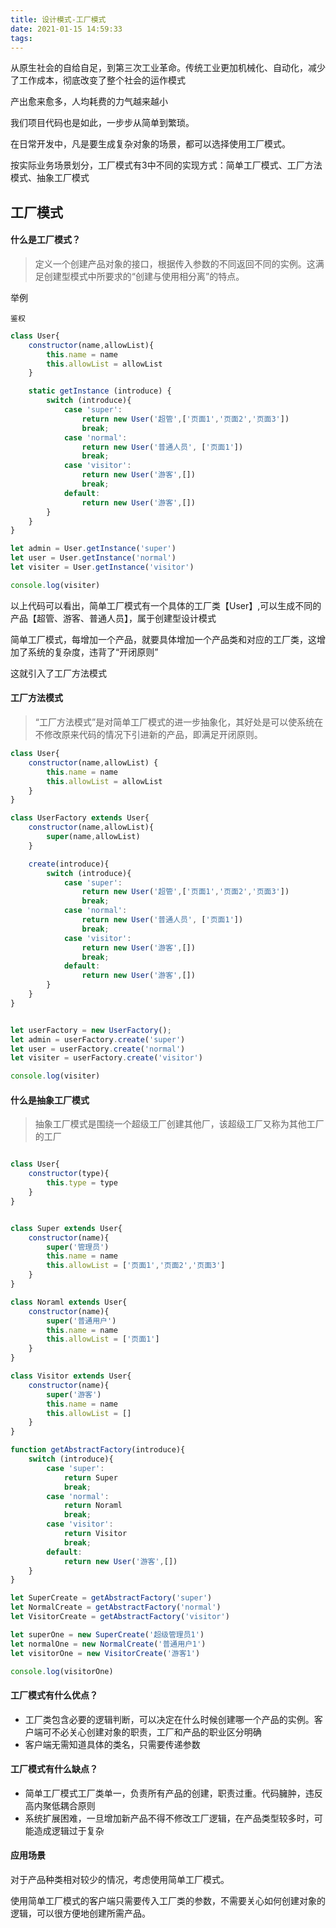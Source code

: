 ```yaml
---
title: 设计模式-工厂模式
date: 2021-01-15 14:59:33
tags:
---
```


从原生社会的自给自足，到第三次工业革命。传统工业更加机械化、自动化，减少了工作成本，彻底改变了整个社会的运作模式

产出愈来愈多，人均耗费的力气越来越小

我们项目代码也是如此，一步步从简单到繁琐。

在日常开发中，凡是要生成复杂对象的场景，都可以选择使用工厂模式。


按实际业务场景划分，工厂模式有3中不同的实现方式：简单工厂模式、工厂方法模式、抽象工厂模式

## 工厂模式

#### 什么是工厂模式？

> 定义一个创建产品对象的接口，根据传入参数的不同返回不同的实例。这满足创建型模式中所要求的“创建与使用相分离”的特点。

举例

    鉴权

``` javascript
class User{
    constructor(name,allowList){
        this.name = name
        this.allowList = allowList
    }

    static getInstance (introduce) {
        switch (introduce){
            case 'super':
                return new User('超管',['页面1','页面2','页面3'])
                break;
            case 'normal':
                return new User('普通人员', ['页面1'])
                break;
            case 'visitor':
                return new User('游客',[])
                break;
            default:
                return new User('游客',[])
        }
    }
}

let admin = User.getInstance('super')
let user = User.getInstance('normal')
let visiter = User.getInstance('visitor')

console.log(visiter)
```

以上代码可以看出，简单工厂模式有一个具体的工厂类【User】,可以生成不同的产品【超管、游客、普通人员】，属于创建型设计模式

简单工厂模式，每增加一个产品，就要具体增加一个产品类和对应的工厂类，这增加了系统的复杂度，违背了“开闭原则”

这就引入了工厂方法模式

#### 工厂方法模式

> “工厂方法模式”是对简单工厂模式的进一步抽象化，其好处是可以使系统在不修改原来代码的情况下引进新的产品，即满足开闭原则。

``` javascript
class User{
    constructor(name,allowList) {
        this.name = name
        this.allowList = allowList
    }
}

class UserFactory extends User{
    constructor(name,allowList){
        super(name,allowList)
    }

    create(introduce){
        switch (introduce){
            case 'super':
                return new User('超管',['页面1','页面2','页面3'])
                break;
            case 'normal':
                return new User('普通人员', ['页面1'])
                break;
            case 'visitor':
                return new User('游客',[])
                break;
            default:
                return new User('游客',[])
        }
    }
}


let userFactory = new UserFactory();
let admin = userFactory.create('super')
let user = userFactory.create('normal')
let visiter = userFactory.create('visitor')

console.log(visiter)
```


#### 什么是抽象工厂模式

> 抽象工厂模式是围绕一个超级工厂创建其他厂，该超级工厂又称为其他工厂的工厂

``` javascript

class User{
    constructor(type){
        this.type = type
    }
}


class Super extends User{
    constructor(name){
        super('管理员')
        this.name = name
        this.allowList = ['页面1','页面2','页面3']
    }
}

class Noraml extends User{
    constructor(name){
        super('普通用户')
        this.name = name
        this.allowList = ['页面1']
    }
}

class Visitor extends User{
    constructor(name){
        super('游客')
        this.name = name
        this.allowList = []
    }
}

function getAbstractFactory(introduce){
    switch (introduce){
        case 'super':
            return Super
            break;
        case 'normal':
            return Noraml
            break;
        case 'visitor':
            return Visitor
            break;
        default:
            return new User('游客',[])
    }
}

let SuperCreate = getAbstractFactory('super')
let NormalCreate = getAbstractFactory('normal')
let VisitorCreate = getAbstractFactory('visitor')

let superOne = new SuperCreate('超级管理员1')
let normalOne = new NormalCreate('普通用户1')
let visitorOne = new VisitorCreate('游客1')

console.log(visitorOne)
```


#### 工厂模式有什么优点？

- 工厂类包含必要的逻辑判断，可以决定在什么时候创建哪一个产品的实例。客户端可不必关心创建对象的职责，工厂和产品的职业区分明确
- 客户端无需知道具体的类名，只需要传递参数


#### 工厂模式有什么缺点？

- 简单工厂模式工厂类单一，负责所有产品的创建，职责过重。代码臃肿，违反高内聚低耦合原则
- 系统扩展困难，一旦增加新产品不得不修改工厂逻辑，在产品类型较多时，可能造成逻辑过于复杂


#### 应用场景

对于产品种类相对较少的情况，考虑使用简单工厂模式。

使用简单工厂模式的客户端只需要传入工厂类的参数，不需要关心如何创建对象的逻辑，可以很方便地创建所需产品。










